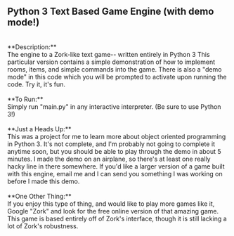 ## Python 3 Text Based Game Engine (with demo mode!)
<br>
**Description:**<br>
The engine to a Zork-like text game-- written entirely in Python 3
This particular version contains a simple demonstration of how to implement rooms, items, and simple commands into the game. There is also a "demo mode" in this code which you will be prompted to activate upon running the code. Try it, it's fun.
<br>
<br>
**To Run:**<br>
Simply run "main.py" in any interactive interpreter. (Be sure to use Python 3!)
<br>
<br>
**Just a Heads Up:**<br>
This was a project for me to learn more about object oriented programming in Python 3. It's not complete, and I'm probably not going to complete it anytime soon, but you should be able to play through the demo in about 5 minutes. I made the demo on an airplane, so there's at least one really hacky line in there somewhere. If you'd like a larger version of a game built with this engine, email me and I can send you something I was working on before I made this demo.
<br>
<br>
**One Other Thing:**<br>
If you enjoy this type of thing, and would like to play more games like it, Google "Zork" and look for the free online version of that amazing game. This game is based entirely off of Zork's interface, though it is still lacking a lot of Zork's robustness.
<br>
